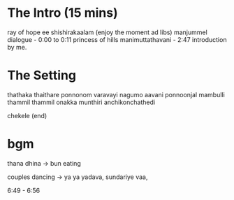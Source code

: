
# The Intro (15 mins)
ray of hope
ee shishirakaalam (enjoy the moment ad libs)
manjummel dialogue - 0:00 to 0:11 
princess of hills
manimuttathavani - 2:47
introduction by me.

# The Setting
thathaka thaithare
ponnonom varavayi
nagumo
aavani ponnoonjal
mambulli
thammil thammil
onakka munthiri
anchikonchathedi



chekele (end)
# bgm




thana dhina -> bun eating

couples dancing -> ya ya yadava, sundariye vaa, 




6:49 - 6:56
